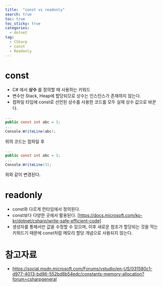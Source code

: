 ```yaml
---
title:  "const vs readonly"
search: true
toc: true
toc_sticky: true
categories: 
  - dotnet
tag:
  - CSharp
  - const
  - Readonly
---
```


# const
- C# 에서 __상수__ 를 정의할 때 사용하는 키워드
- 변수만 Stack, Heap에 할당되므로 상수는 인스턴스가 존재하지 않는다.
- 컴파일 타임에 const로 선언된 상수를 사용한 코드를 모두 실제 상수 값으로 바꾼다.
```cs
...
public const int abc = 3;
...
Console.WriteLine(abc);
```
위의 코드는 컴파일 후
```cs
...
public const int abc = 3;
...
Console.WriteLine(3);
```
위와 같이 변경된다.

# readonly
- const와 다르게 런타임에서 정의된다.
- const보다 다양한 곳에서 활용된다. [https://docs.microsoft.com/ko-kr/dotnet/csharp/write-safe-efficient-code]
- 생성자를 통해서만 값을 수정할 수 있으며, 이후 새로운 참조가 할당되는 것을 막는 키워드기 때문에 const처럼 메모리 할당 개념으로 사용되지 않는다.

# 참고자료
- https://social.msdn.microsoft.com/Forums/vstudio/en-US/031580c1-d977-4013-bd86-552bd8b54edc/constants-memory-allocation?forum=csharpgeneral